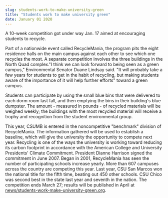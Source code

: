```yaml
---
slug: students-work-to-make-university-green
title: "Students work to make university green"
date: January 01 2020
---
```


<p>A 10-week competition got under way Jan. 17 aimed at encouraging students to recycle.
</p><p>Part of a nationwide event called RecycleMania, the program pits the eight residence halls on the main campus against each other to see which one recycles the most. A separate competition involves the three buildings in the North Quad complex."I think we can look forward to being seen as a green campus," Environmental Senator Duane Lindsay said. "It will probably take a few years for students to get in the habit of recycling, but making students aware of the importance of it will help further efforts" toward a green campus.
</p><p>Students can participate by using the small blue bins that were delivered to each dorm room last fall, and then emptying the bins in their building's blue dumpster. The amount - measured in pounds - of recycled materials will be weighed weekly; the buildings with the most recycled material will receive a trophy and recognition from the student environmental group.
</p><p>This year, CSUMB is entered in the noncompetitive "benchmark" division of RecycleMania. The information gathered will be used to establish a baseline, which will give the university the opportunity to compete next year. Recycling is one of the ways the university is working toward reducing its carbon footprint in accordance with the American College and University Presidents' Climate Commitment. President Dianne Harrison signed the commitment in June 2007.   Began in 2001, RecycleMania has seen the number of participating schools increase yearly. More than 607 campuses across the country are competing this year. Last year, CSU San Marcos won the national title for the fifth time, beating out 450 other schools. CSU Chico was second best in the state last year and seventh in the nation. The competition ends March 27; results will be published in April at <a href="http://news/students-work-make-university-green.org/">news/students-work-make-university-green.org</a>.  
</p><p> 
</p>
